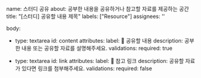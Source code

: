 name: 스터디 공유
about: 공부한 내용을 공유하거나 참고할 자료를 제공하는 공간
title: "[스터디] 공유할 내용 제목"
labels: ["Resource"]
assignees: ''

body:
  - type: textarea
    id: content
    attributes:
      label: 📖 공유할 내용
      description: 공부한 내용 또는 공유할 자료를 설명해주세요.
    validations:
      required: true

  - type: textarea
    id: link
    attributes:
      label: 🔗 참고 링크
      description: 공유할 자료가 있다면 링크를 첨부해주세요.
    validations:
      required: false